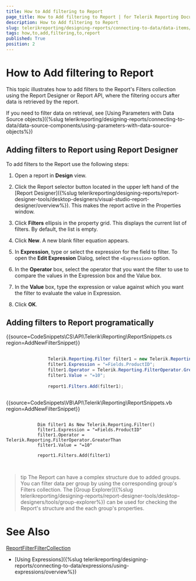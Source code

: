 ```yaml
---
title: How to Add filtering to Report
page_title: How to Add filtering to Report | for Telerik Reporting Documentation
description: How to Add filtering to Report
slug: telerikreporting/designing-reports/connecting-to-data/data-items/filtering-data/how-to-add-filtering-to-report
tags: how,to,add,filtering,to,report
published: True
position: 2
---
```


# How to Add filtering to Report



This topic illustrates how to add filters to the Report's Filters collection using the Report Designer or Report API,         where the filtering occurs after data is retrieved by the report.       

If you need to filter data on retrieval, see [Using Parameters with Data Source objects]({%slug telerikreporting/designing-reports/connecting-to-data/data-source-components/using-parameters-with-data-source-objects%})

## Adding filters to Report using Report Designer

To add filters to the Report use the following steps:

1. Open a report in __Design__ view.             

1. Click the Report selector button located in the upper left hand               of the [Report Designer]({%slug telerikreporting/designing-reports/report-designer-tools/desktop-designers/visual-studio-report-designer/overview%}).               This makes the report active in the Properties window.             

1. Click __Filters__ ellipsis in the property grid. This displays the current list of filters. By default, the list is empty.             

1. Click __New__. A new blank filter equation appears.             

1. In __Expression__, type or select the expression for the field to filter. To open the __Edit Expression__ Dialog, select the ```<Expression>``` option.             

1. In the __Operator__ box, select the operator that you want the filter to use to compare the values in the Expression box and the Value box.             

1. In the __Value__ box, type the expression or value against which you want the filter to evaluate the value in Expression.             

1. Click __OK__.             

## Adding filters to Report programatically

{{source=CodeSnippets\CS\API\Telerik\Reporting\ReportSnippets.cs region=AddNewFilterSnippet}}
````C#
	
	            Telerik.Reporting.Filter filter1 = new Telerik.Reporting.Filter();
	            filter1.Expression = "=Fields.ProductID";
	            filter1.Operator = Telerik.Reporting.FilterOperator.GreaterThan;
	            filter1.Value = "=10";
	
	            report1.Filters.Add(filter1);
	            
````



{{source=CodeSnippets\VB\API\Telerik\Reporting\ReportSnippets.vb region=AddNewFilterSnippet}}
````VB
	
	        Dim filter1 As New Telerik.Reporting.Filter()
	        filter1.Expression = "=Fields.ProductID"
	        filter1.Operator = Telerik.Reporting.FilterOperator.GreaterThan
	        filter1.Value = "=10"
	
	        report1.Filters.Add(filter1)
	
````



## 

>tip The Report can have a complex structure due to added groups.             You can filter data per group by using the corresponding group's Filters collection.           The [Group Explorer]({%slug telerikreporting/designing-reports/report-designer-tools/desktop-designers/tools/group-explorer%}) can be used for checking the             Report's structure and the each group's properties.           


# See Also
[Report](/reporting/api/Telerik.Reporting.Report)[Filter](/reporting/api/Telerik.Reporting.Filter)[FilterCollection](/reporting/api/Telerik.Reporting.FilterCollection)

 * [Using Expressions]({%slug telerikreporting/designing-reports/connecting-to-data/expressions/using-expressions/overview%})
